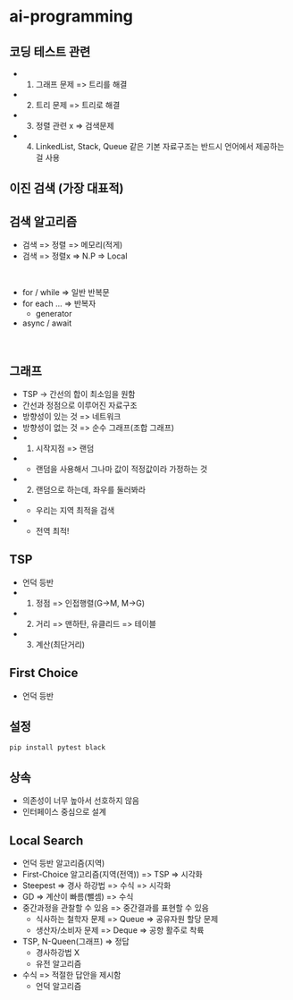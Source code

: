 # ai-programming


## 코딩 테스트 관련
- 1. 그래프 문제 => 트리를 해결 
- 2. 트리 문제 => 트리로 해결
- 3. 정렬 관련 x => 검색문제
- 4. LinkedList, Stack, Queue 같은 기본 자료구조는 반드시 언어에서 제공하는 걸 사용


## 이진 검색 (가장 대표적)

## 검색 알고리즘
- 검색 => 정렬 => 메모리(적게)
- 검색 => 정렬x => N.P => Local 

<br/>

- for / while => 일반 반복문
- for each ... => 반복자
    - generator
- async / await

<br/>

## 그래프
- TSP -> 간선의 합이 최소임을 원함
- 간선과 정점으로 이루어진 자료구조
- 방향성이 있는 것 => 네트워크
- 방향성이 없는 것 => 순수 그래프(조합 그래프)
- 1) 시작지점 => 랜덤
- - 랜덤을 사용해서 그나마 값이 적정값이라 가정하는 것
- 2) 랜덤으로 하는데, 좌우를 둘러봐라
- - 우리는 지역 최적을 검색
- - 전역 최적!

## TSP
- 언덕 등반
- 1) 정점 => 인접행렬(G->M, M->G)
- 2) 거리 => 맨하탄, 유클리드 => 테이블
- 3) 계산(최단거리)
## First Choice
- 언덕 등반


## 설정
```shell
pip install pytest black
```

## 상속
- 의존성이 너무 높아서 선호하지 않음
- 인터페이스 중심으로 설계

## Local Search
- 언덕 등반 알고리즘(지역)
- First-Choice 알고리즘(지역(전역)) => TSP => 시각화
- Steepest => 경사 하강법 => 수식 => 시각화
- GD => 계산이 빠름(뺄셈) => 수식
- 중간과정을 관찰할 수 있음 => 중간결과를 표현할 수 있음
  - 식사하는 철학자 문제 => Queue => 공유자원 할당 문제
  - 생산자/소비자 문제 => Deque => 공항 활주로 착륙
- TSP, N-Queen(그래프) => 정답
  - 경사하강법 X 
  - 유전 알고리즘
- 수식 => 적절한 답안을 제시함
  - 언덕 알고리즘



